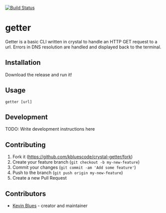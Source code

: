 [![Build Status](https://travis-ci.org/kbluescode/crystal-getter.svg?branch=master)](https://travis-ci.org/kbluescode/crystal-getter)

# getter

Getter is a basic CLI written in crystal to handle an HTTP GET request to a url.
Errors in DNS resolution are handled and displayed back to the terminal.

## Installation

Download the release and run it!

## Usage

`getter [url]`

## Development

TODO: Write development instructions here

## Contributing

1. Fork it (<https://github.com/kbluescode/crystal-getter/fork>)
2. Create your feature branch (`git checkout -b my-new-feature`)
3. Commit your changes (`git commit -am 'Add some feature'`)
4. Push to the branch (`git push origin my-new-feature`)
5. Create a new Pull Request

## Contributors

- [Kevin Blues](https://github.com/kbluescode) - creator and maintainer
